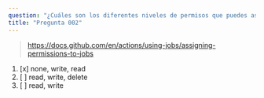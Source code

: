 ```yaml
---
question: "¿Cuáles son los diferentes niveles de permisos que puedes asignar a `GITHUB_TOKEN` en el bloque `permissions`?"
title: "Pregunta 002"
---
```



> https://docs.github.com/en/actions/using-jobs/assigning-permissions-to-jobs

1. [x] none, write, read  
1. [ ] read, write, delete  
1. [ ] read, write  
